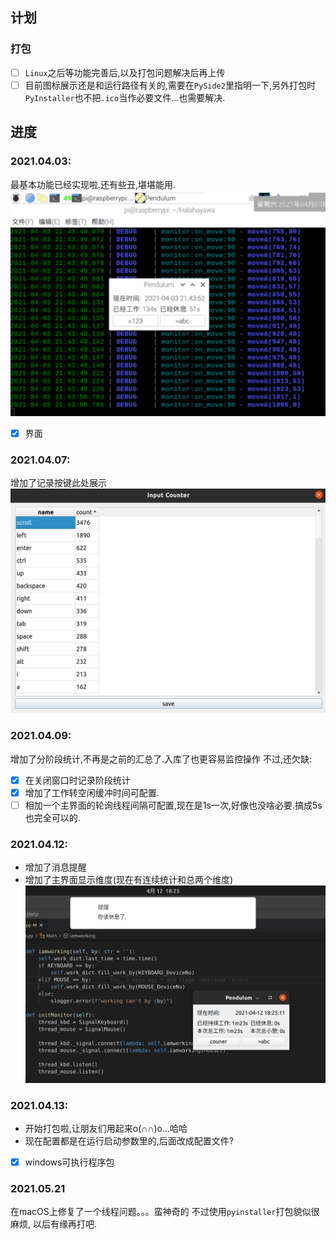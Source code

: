 ## 计划
### 打包
- [ ] `Linux`之后等功能完善后,以及打包问题解决后再上传
- [ ] 目前图标展示还是和运行路径有关的,需要在`PySide2`里指明一下,另外打包时`PyInstaller`也不把`.ico`当作必要文件...也需要解决.

## 进度
### 2021.04.03:
最基本功能已经实现啦.还有些丑,堪堪能用.
![v0.1界面展示](https://github.com/IanVzs/Halahayawa/blob/main/showme_v0.1.png "su mua~")
- [x] 界面
### 2021.04.07:
增加了记录按键此处展示
![v0.2界面展示](https://github.com/IanVzs/Halahayawa/blob/main/showme_v0.2.png "ha ha~")
### 2021.04.09:
增加了分阶段统计,不再是之前的汇总了.入库了也更容易监控操作
不过,还欠缺:
- [x] 在关闭窗口时记录阶段统计
- [x] 增加了工作转空闲缓冲时间可配置.
- [ ] 相加一个主界面的轮询线程间隔可配置,现在是1s一次,好像也没啥必要.搞成5s也完全可以的.
### 2021.04.12:
- 增加了消息提醒
- 增加了主界面显示维度(现在有连续统计和总两个维度)
![v0.3界面展示](https://github.com/IanVzs/Halahayawa/blob/main/showme_v0.3.png "niu bi~")
### 2021.04.13:
- 开始打包啦,让朋友们用起来o(∩∩)o...哈哈
- 现在配置都是在运行启动参数里的,后面改成配置文件?
- [x] windows可执行程序包

### 2021.05.21
在macOS上修复了一个线程问题。。。蛮神奇的
不过使用`pyinstaller`打包貌似很麻烦, 以后有缘再打吧.